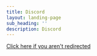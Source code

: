 ```yaml
---
title: Discord
layout: landing-page
sub_heading: ''
description: Discord
---
```


<script>location = "https://ite.berkeley.edu/discord"</script>

<a href="https://ite.berkeley.edu/discord">Click here if you aren't redirected</a>
